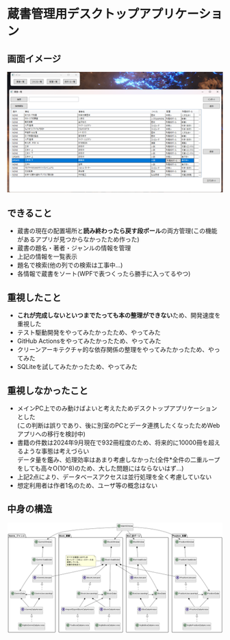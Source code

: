 # 蔵書管理用デスクトップアプリケーション
## 画面イメージ
![using image](Doc/動いてるとこ.png)

## できること
+ 蔵書の現在の配置場所と<strong>読み終わったら戻す段ボール</strong>の両方管理(この機能があるアプリが見つからなかったため作った)
+ 蔵書の題名・著者・ジャンルの情報を管理
+ 上記の情報を一覧表示
+ 題名で検索(他の列での検索は工事中...)
+ 各情報で蔵書をソート(WPFで表つくったら勝手に入ってるやつ)

## 重視したこと
+ <strong>これが完成しないといつまでたっても本の整理ができない</strong>ため、開発速度を重視した
+ テスト駆動開発をやってみたかったため、やってみた
+ GitHub Actionsをやってみたかったため、やってみた
+ クリーンアーキテクチャ的な依存関係の整理をやってみたかったため、やってみた
+ SQLiteを試してみたかったため、やってみた

## 重視しなかったこと
+ メインPC上でのみ動けばよいと考えたためデスクトップアプリケーションとした<br>
  (この判断は誤りであり、後に別室のPCとデータ連携したくなったためWebアプリへの移行を検討中)
+ 書籍の件数は2024年9月現在で932冊程度のため、将来的に10000冊を超えるような事態は考えづらい<br>
  データ量を鑑み、処理効率はあまり考慮しなかった(全件*全件の二重ループをしても高々O(10^8)のため、大した問題にはならないはず...)
+ 上記2点により、データベースアクセスは並行処理を全く考慮していない
+ 想定利用者は作者1名のため、ユーザ等の概念はない

## 中身の構造
![class image](Doc/out/classes/classes.png)
